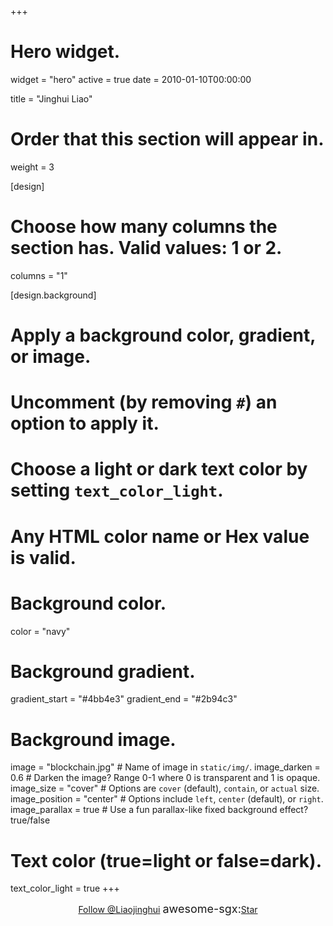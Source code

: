 +++
# Hero widget.
widget = "hero"
active = true
date = 2010-01-10T00:00:00

title = "Jinghui Liao"

# Order that this section will appear in.
weight = 3

[design]
  # Choose how many columns the section has. Valid values: 1 or 2.
  columns = "1"

[design.background]
  # Apply a background color, gradient, or image.
  #   Uncomment (by removing `#`) an option to apply it.
  #   Choose a light or dark text color by setting `text_color_light`.
  #   Any HTML color name or Hex value is valid.

  # Background color.
  color = "navy"
  
  # Background gradient.
  gradient_start = "#4bb4e3"
  gradient_end = "#2b94c3"
  
  # Background image.
  image = "blockchain.jpg"  # Name of image in `static/img/`.
  image_darken = 0.6  # Darken the image? Range 0-1 where 0 is transparent and 1 is opaque.
  image_size = "cover"  #  Options are `cover` (default), `contain`, or `actual` size.
  image_position = "center"  # Options include `left`, `center` (default), or `right`.
  image_parallax = true  # Use a fun parallax-like fixed background effect? true/false

  # Text color (true=light or false=dark).
  text_color_light = true
+++
<!-- Place this tag in your head or just before your close body tag. -->
<script async defer src="https://buttons.github.io/buttons.js"></script>
<div align="center">
<!-- Place this tag where you want the button to render. -->
<a class="github-button" href="https://github.com/Liaojinghui" data-color-scheme="no-preference: light; light: light; dark: dark;" aria-label="Follow @Liaojinghui on GitHub">Follow @Liaojinghui</a>
<!-- Place this tag where you want the button to render. -->
<font size="4">awesome-sgx:</font><a class="github-button" href="https://github.com/Liaojinghui/awesome-sgx" data-color-scheme="no-preference: light; light: light; dark: dark;" data-show-count="true" aria-label="Star Liaojinghui/awesome-sgx on GitHub">Star</a>
  </div>

